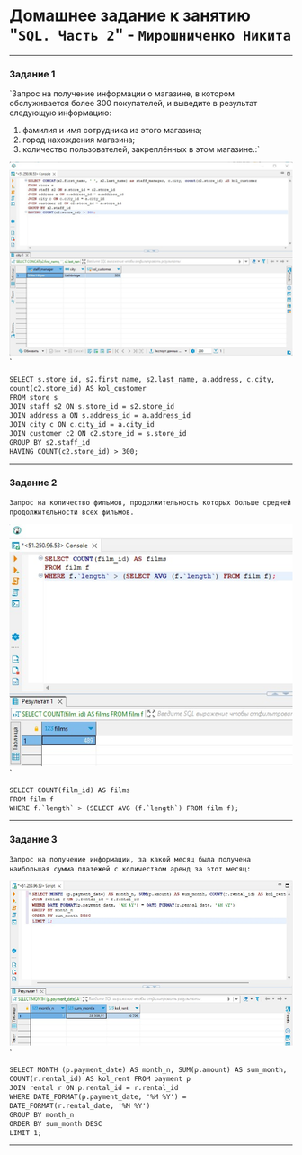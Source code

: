 # Домашнее задание к занятию "`SQL. Часть 2`" - `Мирошниченко Никита`
---

### Задание 1

`Запрос на получение информации о магазине, в котором обслуживается более 300 покупателей, и выведите в результат следующую информацию:
1) фамилия и имя сотрудника из этого магазина;
2) город нахождения магазина;
3) количество пользователей, закреплённых в этом магазине.:`

![Скриншот](https://github.com/Tourker/Git_HW/blob/main/img/HW12_04/z1.jpg)`

```
SELECT s.store_id, s2.first_name, s2.last_name, a.address, c.city, count(c2.store_id) AS kol_customer
FROM store s
JOIN staff s2 ON s.store_id = s2.store_id 
JOIN address a ON s.address_id = a.address_id
JOIN city c ON c.city_id = a.city_id
JOIN customer c2 ON c2.store_id = s.store_id
GROUP BY s2.staff_id 
HAVING COUNT(c2.store_id) > 300; 
```
---

### Задание 2

`Запрос на количество фильмов, продолжительность которых больше средней продолжительности всех фильмов.`

![Скриншот](https://github.com/Tourker/Git_HW/blob/main/img/HW12_04/z2.jpg)`

```
SELECT COUNT(film_id) AS films  
FROM film f
WHERE f.`length` > (SELECT AVG (f.`length`) FROM film f);
```
---

### Задание 3

`Запрос на получение информации, за какой месяц была получена наибольшая сумма платежей с количеством аренд за этот месяц:`

![Скриншот](https://github.com/Tourker/Git_HW/blob/main/img/HW12_04/z3.jpg)`

```
SELECT MONTH (p.payment_date) AS month_n, SUM(p.amount) AS sum_month, COUNT(r.rental_id) AS kol_rent FROM payment p
JOIN rental r ON p.rental_id = r.rental_id
WHERE DATE_FORMAT(p.payment_date, '%M %Y') = DATE_FORMAT(r.rental_date, '%M %Y') 
GROUP BY month_n
ORDER BY sum_month DESC
LIMIT 1;
```
---